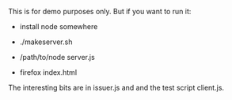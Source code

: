 This is for demo purposes only. But if you want to run it:

- install node somewhere
- ./makeserver.sh
- /path/to/node server.js

- firefox index.html

The interesting bits are in issuer.js and and the test script client.js.
